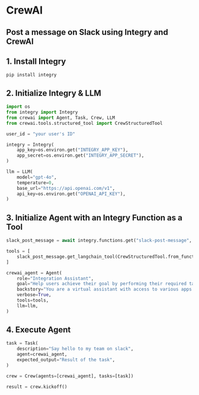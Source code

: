 # CrewAI

## Post a message on Slack using Integry and CrewAI

## 1. Install Integry

```
pip install integry
```

## 2. Initialize Integry & LLM

```python
import os
from integry import Integry
from crewai import Agent, Task, Crew, LLM
from crewai.tools.structured_tool import CrewStructuredTool

user_id = "your user's ID"

integry = Integry(
    app_key=os.environ.get("INTEGRY_APP_KEY"),
    app_secret=os.environ.get("INTEGRY_APP_SECRET"),
)

llm = LLM(
    model="gpt-4o",
    temperature=0,
    base_url="https://api.openai.com/v1",
    api_key=os.environ.get("OPENAI_API_KEY"),
)
```

## 3. Initialize Agent with an Integry Function as a Tool

```python
slack_post_message = await integry.functions.get("slack-post-message", user_id)

tools = [
    slack_post_message.get_langchain_tool(CrewStructuredTool.from_function, user_id)
]

crewai_agent = Agent(
    role="Integration Assistant",
    goal="Help users achieve their goal by performing their required task in various apps",
    backstory="You are a virtual assistant with access to various apps and services. You are known for your ability to connect to any app and perform any task.",
    verbose=True,
    tools=tools,
    llm=llm,
)
```

## 4. Execute Agent

```python
task = Task(
    description="Say hello to my team on slack",
    agent=crewai_agent,
    expected_output="Result of the task",
)

crew = Crew(agents=[crewai_agent], tasks=[task])

result = crew.kickoff()
```

